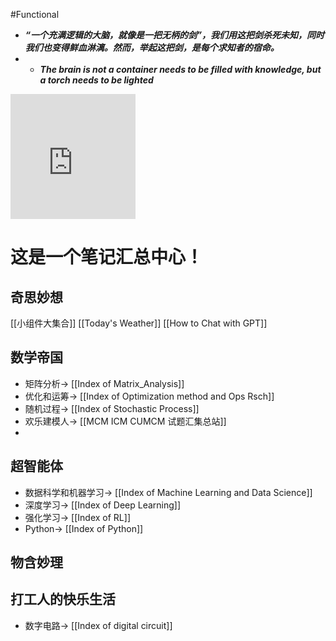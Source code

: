 #Functional

- ***“一个充满逻辑的大脑，就像是一把无柄的剑”，我们用这把剑杀死未知，同时我们也变得鲜血淋漓。然而，举起这把剑，是每个求知者的宿命。***
- - ***The brain is not a container needs to be filled with knowledge, but a torch needs to be lighted***

<iframe style="width: 200px; height: 200px;border: 0; outline: none;" src="https://cn.widgetstore.net/view/index.html?q=807102f6623d939101d5b1cd3ee9e8d6.2cc84e266413442804d681c77232df0c"></iframe>

# 这是一个笔记汇总中心！

## 奇思妙想
[[小组件大集合]]
[[Today's Weather]]
[[How to Chat with GPT]]

## 数学帝国
- 矩阵分析-> [[Index of Matrix_Analysis]]
- 优化和运筹-> [[Index of Optimization method and Ops Rsch]]
- 随机过程-> [[Index of Stochastic Process]]
- 欢乐建模人-> [[MCM ICM CUMCM 试题汇集总站]]
- 


## 超智能体
- 数据科学和机器学习-> [[Index of Machine Learning and Data Science]]
- 深度学习-> [[Index of Deep Learning]]
- 强化学习-> [[Index of RL]]
- Python-> [[Index of Python]]



## 物含妙理




## 打工人的快乐生活
- 数字电路-> [[Index of digital circuit]]












